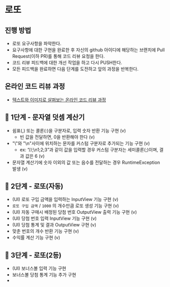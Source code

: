 # 로또

## 진행 방법

* 로또 요구사항을 파악한다.
* 요구사항에 대한 구현을 완료한 후 자신의 github 아이디에 해당하는 브랜치에 Pull Request(이하 PR)를 통해 코드 리뷰 요청을 한다.
* 코드 리뷰 피드백에 대한 개선 작업을 하고 다시 PUSH한다.
* 모든 피드백을 완료하면 다음 단계를 도전하고 앞의 과정을 반복한다.

## 온라인 코드 리뷰 과정

* [텍스트와 이미지로 살펴보는 온라인 코드 리뷰 과정](https://github.com/next-step/nextstep-docs/tree/master/codereview)

## 🚀 1단계 - 문자열 덧셈 계산기

- 쉼표(,) 또는 콜론(:)을 구분자로, 입력 숫자 반환 기능 구현 (v)
    - 빈 값을 전달하면, 0을 반환해야 한다 (v)
- "\\"와 "\n"사이에 위치하는 문자를 커스텀 구분자로 추가되는 기능 구현 (v)
    - ex: “//;\n1;2;3”과 같이 값을 입력할 경우 커스텀 구분자는 세미콜론(;)이며, 결과 값은 6 (v)
- 문자열 계산기에 숫자 이외의 값 또는 음수를 전달하는 경우 RuntimeException 발생 (v)

## 🚀 2단계 - 로또(자동)

- (UI) 로또 구입 금액을 입력하는 InputView 기능 구현 (v)
- `로또 구입 금액` / `1000` 의 개수만큼 로또 생성 기능 구현 (v)
- (UI) 자동 구매시 배정된 당첨 번호 OutputView 출력 기능 구현 (v)
- (UI) 당첨 번호 입력 InputView 기능 구현 (v)
- (UI) 당첨 통계 및 결과 OutputView 구현 (v)
- 맞춘 번호의 개수 반환 기능 구현 (v)
- 수익률 계산 기능 구현 (v)

## 🚀 3단계 - 로또(2등)
- (UI) 보너스볼 입력 기능 구현
- 보너스볼 당첨 통계 기능 추가 구현
- 